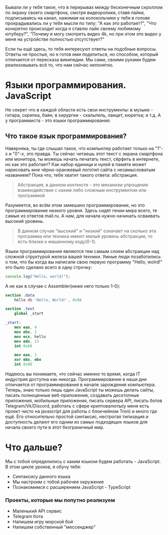 Бывали ли у тебя такое, что в перерывах между бесконечным скроллом по экрану своего смартфона, смотря видеоролики, ставя лайки, подписываясь на канал, нажимая на колокольчики у тебя в голове прокрадывались ли у тебя мысли по типу: "А как это работает?", "Что конкретно происходит когда я ставлю лайк своему любимому ютуберу?", "Почему я могу смотреть видео 4k, но при этом это видео у меня на устройстве полностью отсутствует?"

Если ты ещё здесь, то тебя интересуют ответы на подобные вопросы. Ответы не простые, но я готов ими поделиться, но способом, который отличается от пересказа википедии. Мы сами, своими руками будем реализовывать всё то, что нам сейчас непонятно. 

# Языки программирования. JavaScript

Не секрет что в каждой области есть свои инструменты: в музыке - гитара, скрипка, баян; в хирургии - скальпель, ланцет, кюретка; и т.д. А у программиста - это языки программирования. 

## Что такое язык программирования?

Наверняка, ты где слышал такое, что компьютер работает только на "1"-х и "0"-х, это правда. Ты сейчас читаешь этот текст с экрана смартфона или монитора, ты можешь начать печатать текст, сёрфить в интернете, но как это работает? Как набор единици и нулей в памяти может нарисовать мне чёрно-оранжевый логотип сайта с незамысловатым названием? Пока что, тебе хватит такого ответа: абстракция.

> Абстракция, в данном контексте - это механизм упрощения взаимодействие с каким либо сложным инструментом или программой

Разумеется, во всём этом замешано программирование, но это программирование низкого уровня. Здесь сидят гении мира всего, те самые из ответов mail.ru. А нам, для начала нужно начинать осваивать высокий уровень.

> В данном случае "высокий" и "низкий" означает на сколько эта программа или техника имеют малый уровень абстракции, то есть близки к машинному коду(0-1).

Языки программирования являются тем самым слоем абстракции над сложной структурой железа вашей техники. Умные люди позаботились о том, что бы когда вы написали свою первую программу "Hello, wolrd!" это было сделано всего в одну строчку:

```javascript
console.log("Hello, world!");
```

А не как в случае с Assembler(ниже него только 1-0):

```nasm
section .data
    hello db 'Hello, World!', 0x0A

section .text
    global _start

_start:
    mov eax, 4 
    mov ebx, 1
    mov ecx, hello
    mov edx, 13     
    int 0x80 

    mov eax, 1    
    xor ebx, ebx    
    int 0x80   
```

Надеюсь вы понимаете, что сейчас именно то время, когда IT индустрия доступна как никогда. Программирование в наши дни отличается от программирования в начале зарождения компьютера. Теперь, знаю только лишь один JavaScript ты можешь делать сайты, писать полноценные веб-приложения, создавать десктопные приложения, мобильные приложения, писать сервера API, писать ботов Telegram/Vk/Discord, работать с сфере криптовалюты(у меня есть проект чисто на javascript для работы с блокчейном Tron) и много где ещё. Его относительно простой синтаксис, нестрогая типизация и доступность делают его одним из самых подходящих языков для начала своего пути в этот безграничный мир.


# Что дальше?

Мы с тобой определились с каким языком будем работать - JavaScript. В этом цикле уроков, я обучу тебя:
- Синтаксису данного языка
- Мы настроим с тобой рабочее окружение
- Познакомимся с расширением JavaScript - TypeScript

### Проекты, которые мы попутно реализуем
- Маленький API сервис
- Telegram бота
- Напишем игру морской бой
- Напишем собственный "мессенджер"


